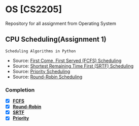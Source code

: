 # OS [CS2205]
Repository for all assignment from Operating System 
## CPU Scheduling(Assignment 1) 
```
Scheduling Algorithms in Python
```
* Source: [First Come, First Served (FCFS) Scheduling](https://www.geeksforgeeks.org/program-fcfs-scheduling-set-1/)
* Source: [Shortest Remaining Time First (SRTF) Scheduling](https://www.javatpoint.com/os-srtf-scheduling-algorithm)
* Source: [Priority Scheduling](https://www.tutorialspoint.com/operating_system/os_process_scheduling_algorithms.htm)
* Source: [Round-Robin Scheduling](https://en.wikipedia.org/wiki/Round-robin_scheduling)

### Completion
  - [x] [**FCFS**](https://github.com/mazility/OS/blob/master/FCFS.py)
  - [x] [**Round-Robin**](https://github.com/mazility/OS/blob/master/RoundR.py)
  - [x] [**SRTF**](https://github.com/mazility/OS/blob/master/SRTF.py)
  - [x] [**Priority**](https://github.com/mazility/OS/blob/master/Priority.py)
